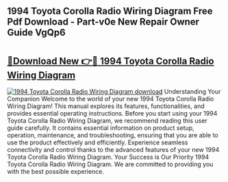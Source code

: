 ## 1994 Toyota Corolla Radio Wiring Diagram Free Pdf Download - Part-v0e New Repair Owner Guide VgQp6

# <h2><a href="http://dfu956w.blite.top/?on=1994+Toyota+Corolla+Radio+Wiring+Diagram">🔗Download New 👉🔴 1994 Toyota Corolla Radio Wiring Diagram</a></h2>

[![1994 Toyota Corolla Radio Wiring Diagram download](https://i.imgur.com/lujVjoI.png)](http://dfu956w.blite.top/?on=1994+Toyota+Corolla+Radio+Wiring+Diagram)
Understanding Your Companion Welcome to the world of your new 1994 Toyota Corolla Radio Wiring Diagram! This manual explores its features, functionalities, and provides essential operating instructions. Before you start using your 1994 Toyota Corolla Radio Wiring Diagram, we recommend reading this user guide carefully. It contains essential information on product setup, operation, maintenance, and troubleshooting, ensuring that you are able to use the product effectively and efficiently. Experience seamless connectivity and control thanks to the advanced features of your new 1994 Toyota Corolla Radio Wiring Diagram. Your Success is Our Priority 1994 Toyota Corolla Radio Wiring Diagram. We are committed to providing you with the best possible experience.
